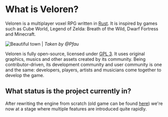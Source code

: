 # What is Veloren?

Veloren is a multiplayer voxel RPG written in [Rust](https://rust-lang.org). It is inspired by games such as Cube World,
Legend of Zelda: Breath of the Wild, Dwarf Fortress and Minecraft.

![Beautiful town](https://media.discordapp.net/attachments/634860358623821835/710836059277230181/unknown.png)
| _Taken by @Pfau_

Veloren is fully open-source, licensed under [GPL 3](https://www.gnu.org/licenses/gpl-3.0.en.html). It uses original graphics, musics and other
assets created by its community. Being contributor-driven, its development community
and user community is one and the same: developers, players, artists and musicians come together
to develop the game.

## What status is the project currently in?

After rewriting the engine from scratch (old game can be found [here](https://gitlab.com/veloren/game)) we're now at a stage
where multiple features are introduced quite rapidly.
